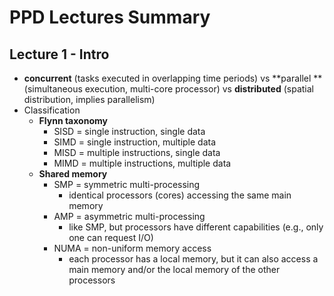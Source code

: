 # PPD Lectures Summary


## Lecture 1 - Intro

* **concurrent** (tasks executed in overlapping time periods) vs **parallel **(simultaneous execution, multi-core processor) vs **distributed** (spatial distribution, implies parallelism)
* Classification
    * **Flynn taxonomy**
        * SISD = single instruction, single data
        * SIMD = single instruction, multiple data
        * MISD = multiple instructions, single data
        * MIMD = multiple instructions, multiple data
    * **Shared memory**
        * SMP = symmetric multi-processing
            * identical processors (cores) accessing the same main memory
        * AMP = asymmetric multi-processing
            * like SMP, but processors have different capabilities (e.g., only one can request I/O)
        * NUMA = non-uniform memory access
            * each processor has a local memory, but it can also access a main memory and/or the local memory of the other processors
